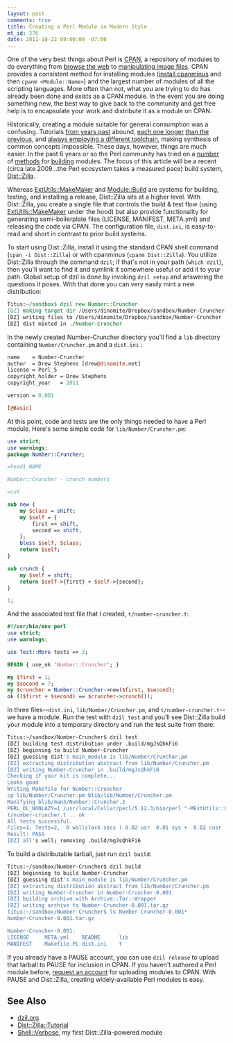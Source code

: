 ```yaml
--- 
layout: post
comments: true
title: Creating a Perl Module in Modern Style
mt_id: 276
date: 2011-10-22 09:00:00 -07:00
---
```

One of the very best things about Perl is [CPAN](https://metacpan.org/), a repository of modules to do everything from [browse the web](https://metacpan.org/module/WWW::Mechanize) to [manipulating image files](https://metacpan.org/module/Image::Magick).  CPAN provides a consistent method for installing modules ([install cpanminus](https://metacpan.org/module/App::cpanminus#Installing-to-system-perl) and then `cpanm <Module::Name>`) and the largest number of modules of all the scripting languages.  More often than not, what you are trying to do has already been done and exists as a CPAN module.  In the event you are doing something new, the best way to give back to the community and get free help is to encapsulate your work and distribute it as a module on CPAN.

Historically, creating a module suitable for general consumption was a confusing.  Tutorials [from years past](http://world.std.com/~swmcd/steven/perl/module_mechanics.html) abound, [each one longer](http://www.perlmonks.org/?node_id=431702) [than the previous](http://members.pcug.org.au/~rcook/PerlModule_HOWTO.html), and [always employing a different toolchain](http://mathforum.org/~ken/perl_modules.html), making synthesis of common concepts impossible.  These days, however, things are much easier.  In the past 6 years or so the Perl community has tried on a [number](https://metacpan.org/module/ExtUtils::MakeMaker) of [methods](https://metacpan.org/module/Module::Build) for [building](https://metacpan.org/module/Module::Install) modules.  The focus of this article will be a recent (circa late 2009...the Perl ecosystem takes a measured pace) build system, [Dist::Zilla](https://metacpan.org/module/Dist::Zilla).

Whereas [ExtUtils::MakeMaker](https://metacpan.org/module/ExtUtils::MakeMaker) and [Module::Build](https://metacpan.org/module/Module::Build) are systems for building, testing, and installing a release, Dist::Zilla sits at a higher level.  With Dist::Zilla, you create a single file that controls the build & test flow (using [ExtUtils::MakeMaker](https://metacpan.org/module/Dist::Zilla::Plugin::MakeMaker) under the hood) but also provide functionality for generating semi-boilerplate files (LICENSE, MANIFEST, META.yml) and releasing the code via CPAN.  The configuration file, `dist.ini`, is easy-to-read and short in contrast to prior build systems.

To start using Dist::Zilla, install it using the standard CPAN shell command (`cpan -i Dist::Zilla`) or with cpanminus (`cpanm Dist::Zilla`).  You utilize Dist::Zilla through the command `dzil`; if that's not in your path (`which dzil`), then you'll want to find it and symlink it somewhere useful or add it to your path.  Global setup of dzil is done by invoking `dzil setup` and answering the questions it poses.  With that done you can very easily mint a new distribution:

```perl
Titus:~/sandbox$ dzil new Number::Cruncher
[DZ] making target dir /Users/dinomite/Dropbox/sandbox/Number-Cruncher
[DZ] writing files to /Users/dinomite/Dropbox/sandbox/Number-Cruncher
[DZ] dist minted in ./Number-Cruncher
```

In the newly created Number-Cruncher directory you'll find a `lib` directory containing `Number/Cruncher.pm` and a `dist.ini`
:

```perl
name    = Number-Cruncher
author  = Drew Stephens [drew@dinomite.net]
license = Perl_5
copyright_holder = Drew Stephens
copyright_year   = 2011

version = 0.001

[@Basic]
```

At this point, code and tests are the only things needed to have a Perl module.  Here's some simple code for `lib/Number/Cruncher.pm`:

```perl
use strict;
use warnings;
package Number::Cruncher;

=head1 NAME

Number::Cruncher - crunch numbers

=cut

sub new {
    my $class = shift;
    my $self = {
        first => shift,
        second => shift,
    };
    bless $self, $class;
    return $self;
}

sub crunch {
    my $self = shift;
    return $self->{first} + $self->{second};
}

1;
```

And the associated test file that I created, `t/number-cruncher.t`:

```perl
#!/usr/bin/env perl
use strict;
use warnings;

use Test::More tests => 2;

BEGIN { use_ok 'Number::Cruncher'; }

my $first = 1;
my $second = 7;
my $cruncher = Number::Cruncher->new($first, $second);
ok (($first + $second) == $cruncher->crunch());
```

In three files--`dist.ini`, `lib/Number/Cruncher.pm`, and `t/number-cruncher.t`--we have a module.  Run the test with `dzil test` and you'll see Dist::Zilla build your module into a temporary directory and run the test suite from there:

```sh
Titus:~/sandbox/Number-Cruncher$ dzil test
[DZ] building test distribution under .build/mgJsQhkFi6
[DZ] beginning to build Number-Cruncher
[DZ] guessing dist's main_module is lib/Number/Cruncher.pm
[DZ] extracting distribution abstract from lib/Number/Cruncher.pm
[DZ] writing Number-Cruncher in .build/mgJsQhkFi6
Checking if your kit is complete...
Looks good
Writing Makefile for Number::Cruncher
cp lib/Number/Cruncher.pm blib/lib/Number/Cruncher.pm
Manifying blib/man3/Number::Cruncher.3
PERL_DL_NONLAZY=1 /usr/local/Cellar/perl/5.12.3/bin/perl "-MExtUtils::Command::MM" "-e" "test_harness(0, 'blib/lib', 'blib/arch')" t/*.t
t/number-cruncher.t .. ok   
All tests successful.
Files=1, Tests=2,  0 wallclock secs ( 0.02 usr  0.01 sys +  0.02 cusr  0.00 csys =  0.05 CPU)
Result: PASS
[DZ] all's well; removing .build/mgJsQhkFi6
```

To build a distributable tarball, just run `dzil build`:

```sh
Titus:~/sandbox/Number-Cruncher$ dzil build
[DZ] beginning to build Number-Cruncher
[DZ] guessing dist's main_module is lib/Number/Cruncher.pm
[DZ] extracting distribution abstract from lib/Number/Cruncher.pm
[DZ] writing Number-Cruncher in Number-Cruncher-0.001
[DZ] building archive with Archive::Tar::Wrapper
[DZ] writing archive to Number-Cruncher-0.001.tar.gz
Titus:~/sandbox/Number-Cruncher$ ls Number-Cruncher-0.001*
Number-Cruncher-0.001.tar.gz

Number-Cruncher-0.001:
LICENSE     META.yml    README      lib
MANIFEST    Makefile.PL dist.ini    t
```

If you already have a PAUSE account, you can use `dzil release` to upload that tarball to PAUSE for inclusion in CPAN.  If you haven't authored a Perl module before, [request an account](http://pause.perl.org/pause/query?ACTION=request_id) for uploading modules to CPAN.  With PAUSE and Dist::Zilla, creating widely-available Perl modules is easy.

## See Also

* [dzil.org](http://dzil.org)
* [Dist::Zilla::Tutorial](https://metacpan.org/module/Dist::Zilla::Tutorial)
* [Shell::Verbose](https://metacpan.org/release/Shell-Verbose), my first Dist::Zilla-powered module 
<p><br /> </p>
